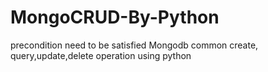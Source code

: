 # MongoCRUD-By-Python
precondition need to be satisfied
Mongodb common create, query,update,delete operation using python
